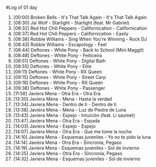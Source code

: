 #Log of 01 day

1. [00:00] Broken Bells - It's That Talk Again - It's That Talk Again
1. [08:30] Jai Wolf - Starlight - Starlight (feat. Mr Gabriel)
1. [08:32] Red Hot Chili Peppers - Californication - Californication
1. [08:37] Red Hot Chili Peppers - Californication - Easily
1. [08:38] Robbie Williams - Sing When You're Winning - Rock DJ
1. [08:43] Robbie Williams - Escapology - Feel
1. [08:44] Deftones - White Pony - Back to School (Mini Maggit)
1. [08:48] Deftones - White Pony - Feiticeira
1. [08:51] Deftones - White Pony - Digital Bath
1. [08:55] Deftones - White Pony - Elite
1. [09:11] Deftones - White Pony - RX Queen
1. [09:15] Deftones - White Pony - Street Carp
1. [09:18] Deftones - White Pony - RX Queen
1. [09:38] Deftones - White Pony - Passenger
1. [11:58] Javiera Mena - Otra Era - Otra Era
1. [13:30] Javiera Mena - Mena - Hasta la verdad
1. [13:34] Javiera Mena - Dentro de ti - Dentro de ti
1. [13:38] Javiera Mena - Mena - Luz de Piedra de Luna
1. [13:43] Javiera Mena - Espejo - Intuición (feat. Li saumet)
1. [13:47] Javiera Mena - Otra Era - Espada
1. [14:03] Javiera Mena - Espejo - Espejo
1. [14:07] Javiera Mena - Otra Era - Que me tome la noche
1. [14:10] Javiera Mena - Esquemas juveniles - Yo no te pido la luna
1. [14:14] Javiera Mena - Otra Era - Sincronía, Pegaso
1. [14:19] Javiera Mena - Esquemas juveniles - Sol de invierno
1. [14:25] Javiera Mena - Otra Era - Sincronía, Pegaso
1. [14:32] Javiera Mena - Esquemas juveniles - Sol de invierno
